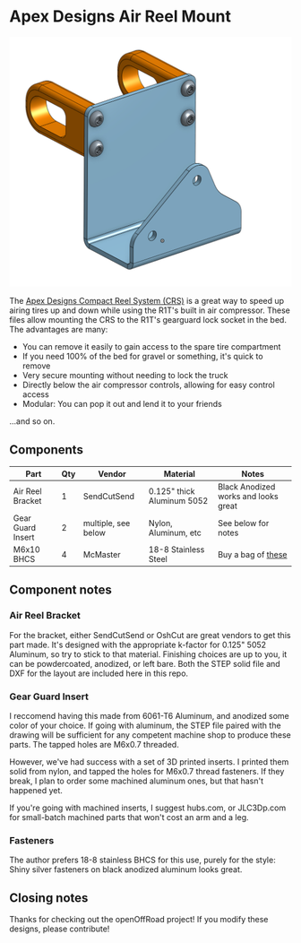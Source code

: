 # Apex Designs Air Reel Mount

![The CRS mount without the CRS](air_reel_mount.png)

The [Apex Designs Compact Reel System (CRS)](https://www.apexdesignsusa.com/products/compact-reel-system-crs) is a great way to speed up airing tires up and down while using the R1T's built in air compressor.
These files allow mounting the CRS to the R1T's gearguard lock socket in the bed. The advantages are many:

* You can remove it easily to gain access to the spare tire compartment
* If you need 100% of the bed for gravel or something, it's quick to remove
* Very secure mounting without needing to lock the truck
* Directly below the air compressor controls, allowing for easy control access
* Modular: You can pop it out and lend it to your friends

...and so on.

## Components

Part | Qty | Vendor | Material | Notes
-|-|-|-|-
Air Reel Bracket | 1 | SendCutSend | 0.125" thick Aluminum 5052 | Black Anodized works and looks great
Gear Guard Insert | 2 | multiple, see below | Nylon, Aluminum, etc | See below for notes
M6x10 BHCS | 4 | McMaster | 18-8 Stainless Steel | Buy a bag of [these](https://www.mcmaster.com/90991A122/)

## Component notes

### Air Reel Bracket

For the bracket, either SendCutSend or OshCut are great vendors to get this part made. It's designed with the appropriate k-factor for 0.125" 5052 Aluminum, so try to stick to that material.
Finishing choices are up to you, it can be powdercoated, anodized, or left bare.
Both the STEP solid file and DXF for the layout are included here in this repo.

### Gear Guard Insert

I reccomend having this made from 6061-T6 Aluminum, and anodized some color of your choice. If going with aluminum, the STEP file paired with the drawing will be sufficient for
any competent machine shop to produce these parts. The tapped holes are M6x0.7 threaded.

However, we've had success with a set of 3D printed inserts. I printed them solid from nylon, and tapped the holes for M6x0.7 thread fasteners. If they break, I plan to order
some machined aluminum ones, but that hasn't happened yet.

If you're going with machined inserts, I suggest hubs.com, or JLC3Dp.com for small-batch machined parts that won't cost an arm and a leg.

### Fasteners

The author prefers 18-8 stainless BHCS for this use, purely for the style: Shiny silver fasteners on black anodized aluminum looks great.

## Closing notes

Thanks for checking out the openOffRoad project! If you modify these designs, please contribute!
